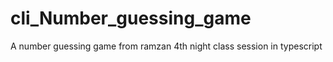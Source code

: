 # cli_Number_guessing_game
A number guessing game from ramzan 4th night class session in typescript
